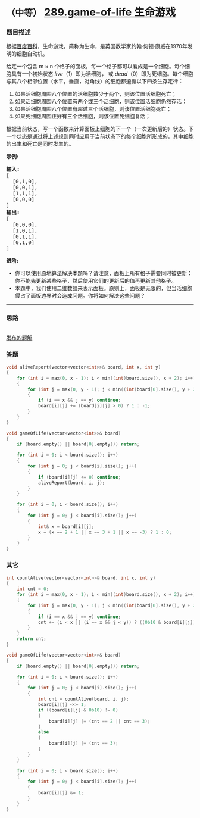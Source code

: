 # `（中等）` [289.game-of-life 生命游戏](https://leetcode-cn.com/problems/game-of-life/)

### 题目描述
<p>根据<a href="https://baike.baidu.com/item/%E7%94%9F%E5%91%BD%E6%B8%B8%E6%88%8F/2926434?fr=aladdin">百度百科</a>，生命游戏，简称为生命，是英国数学家约翰·何顿·康威在1970年发明的细胞自动机。</p>
<p>给定一个包含 m × n 个格子的面板，每一个格子都可以看成是一个细胞。每个细胞具有一个初始状态 <em>live</em>（1）即为活细胞， 或 <em>dead</em>（0）即为死细胞。每个细胞与其八个相邻位置（水平，垂直，对角线）的细胞都遵循以下四条生存定律：</p>
<ol>
	<li>如果活细胞周围八个位置的活细胞数少于两个，则该位置活细胞死亡；</li>
	<li>如果活细胞周围八个位置有两个或三个活细胞，则该位置活细胞仍然存活；</li>
	<li>如果活细胞周围八个位置有超过三个活细胞，则该位置活细胞死亡；</li>
	<li>如果死细胞周围正好有三个活细胞，则该位置死细胞复活；</li>
</ol>

<p>根据当前状态，写一个函数来计算面板上细胞的下一个（一次更新后的）状态。下一个状态是通过将上述规则同时应用于当前状态下的每个细胞所形成的，其中细胞的出生和死亡是同时发生的。</p>
<p><strong>示例:</strong></p>
<pre><strong>输入: 
</strong>[
&nbsp; [0,1,0],
&nbsp; [0,0,1],
&nbsp; [1,1,1],
&nbsp; [0,0,0]
]
<strong>输出: 
</strong>[
&nbsp; [0,0,0],
&nbsp; [1,0,1],
&nbsp; [0,1,1],
&nbsp; [0,1,0]
]</pre>

<p><strong>进阶:</strong></p>
<ul>
	<li>你可以使用原地算法解决本题吗？请注意，面板上所有格子需要同时被更新：你不能先更新某些格子，然后使用它们的更新后的值再更新其他格子。</li>
	<li>本题中，我们使用二维数组来表示面板。原则上，面板是无限的，但当活细胞侵占了面板边界时会造成问题。你将如何解决这些问题？</li>
</ul>

---
### 思路
```

```

[发布的题解](https://leetcode-cn.com/problems/game-of-life/solution/289-by-ikaruga/)

### 答题
``` C++
void aliveReport(vector<vector<int>>& board, int x, int y)
{
    for (int i = max(0, x - 1); i < min((int)board.size(), x + 2); i++)
    {
        for (int j = max(0, y - 1); j < min((int)board[0].size(), y + 2); j++)
        {
            if (i == x && j == y) continue;
            board[i][j] += (board[i][j] > 0) ? 1 : -1;
        }
    }
}

void gameOfLife(vector<vector<int>>& board)
{
    if (board.empty() || board[0].empty()) return;

    for (int i = 0; i < board.size(); i++)
    {
        for (int j = 0; j < board[i].size(); j++)
        {
            if (board[i][j] <= 0) continue;
            aliveReport(board, i, j);
        }
    }

    for (int i = 0; i < board.size(); i++)
    {
        for (int j = 0; j < board[i].size(); j++)
        {
            int& x = board[i][j];
            x = (x == 2 + 1 || x == 3 + 1 || x == -3) ? 1 : 0;
        }
    }
}
```

### 其它
``` C++
int countAlive(vector<vector<int>>& board, int x, int y)
{
    int cnt = 0;
    for (int i = max(0, x - 1); i < min((int)board.size(), x + 2); i++)
    {
        for (int j = max(0, y - 1); j < min((int)board[0].size(), y + 2); j++)
        {
            if (i == x && j == y) continue;
            cnt += (i < x || (i == x && j < y)) ? ((0b10 & board[i][j]) != 0) : ((0b01 & board[i][j]) != 0);
        }
    }
    return cnt;
}

void gameOfLife(vector<vector<int>>& board)
{
    if (board.empty() || board[0].empty()) return;

    for (int i = 0; i < board.size(); i++)
    {
        for (int j = 0; j < board[i].size(); j++)
        {
            int cnt = countAlive(board, i, j);
            board[i][j] <<= 1;
            if ((board[i][j] & 0b10) != 0)
            {
                board[i][j] |= (cnt == 2 || cnt == 3);
            }
            else
            {
                board[i][j] |= (cnt == 3);
            }
        }
    }

    for (int i = 0; i < board.size(); i++)
    {
        for (int j = 0; j < board[i].size(); j++)
        {
            board[i][j] &= 1;
        }
    }
}
```

